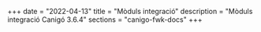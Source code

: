 +++
date        = "2022-04-13"
title       = "Mòduls integració"
description = "Mòduls integració Canigó 3.6.4"
sections    = "canigo-fwk-docs"
+++